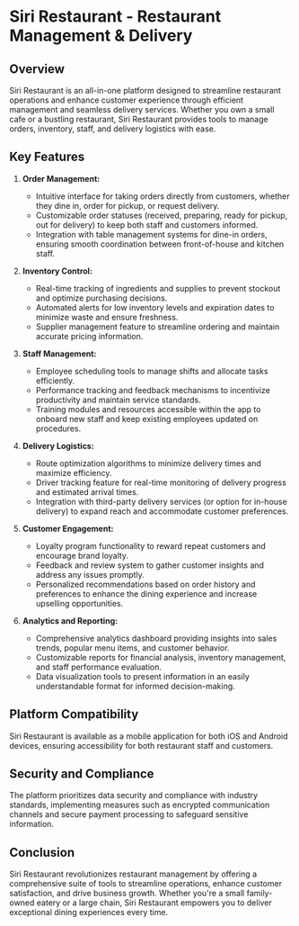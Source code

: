 # Siri Restaurant - Restaurant Management & Delivery

## Overview
Siri Restaurant is an all-in-one platform designed to streamline restaurant operations and enhance customer experience through efficient management and seamless delivery services. Whether you own a small cafe or a bustling restaurant, Siri Restaurant provides tools to manage orders, inventory, staff, and delivery logistics with ease.

## Key Features
1. **Order Management:**
    - Intuitive interface for taking orders directly from customers, whether they dine in, order for pickup, or request delivery.
    - Customizable order statuses (received, preparing, ready for pickup, out for delivery) to keep both staff and customers informed.
    - Integration with table management systems for dine-in orders, ensuring smooth coordination between front-of-house and kitchen staff.

2. **Inventory Control:**
    - Real-time tracking of ingredients and supplies to prevent stockout and optimize purchasing decisions.
    - Automated alerts for low inventory levels and expiration dates to minimize waste and ensure freshness.
    - Supplier management feature to streamline ordering and maintain accurate pricing information.

3. **Staff Management:**
    - Employee scheduling tools to manage shifts and allocate tasks efficiently.
    - Performance tracking and feedback mechanisms to incentivize productivity and maintain service standards.
    - Training modules and resources accessible within the app to onboard new staff and keep existing employees updated on procedures.

4. **Delivery Logistics:**
    - Route optimization algorithms to minimize delivery times and maximize efficiency.
    - Driver tracking feature for real-time monitoring of delivery progress and estimated arrival times.
    - Integration with third-party delivery services (or option for in-house delivery) to expand reach and accommodate customer preferences.

5. **Customer Engagement:**
    - Loyalty program functionality to reward repeat customers and encourage brand loyalty.
    - Feedback and review system to gather customer insights and address any issues promptly.
    - Personalized recommendations based on order history and preferences to enhance the dining experience and increase upselling opportunities.

6. **Analytics and Reporting:**
    - Comprehensive analytics dashboard providing insights into sales trends, popular menu items, and customer behavior.
    - Customizable reports for financial analysis, inventory management, and staff performance evaluation.
    - Data visualization tools to present information in an easily understandable format for informed decision-making.

## Platform Compatibility
Siri Restaurant is available as a mobile application for both iOS and Android devices, ensuring accessibility for both restaurant staff and customers.

## Security and Compliance
The platform prioritizes data security and compliance with industry standards, implementing measures such as encrypted communication channels and secure payment processing to safeguard sensitive information.

## Conclusion
Siri Restaurant revolutionizes restaurant management by offering a comprehensive suite of tools to streamline operations, enhance customer satisfaction, and drive business growth. Whether you're a small family-owned eatery or a large chain, Siri Restaurant empowers you to deliver exceptional dining experiences every time.
